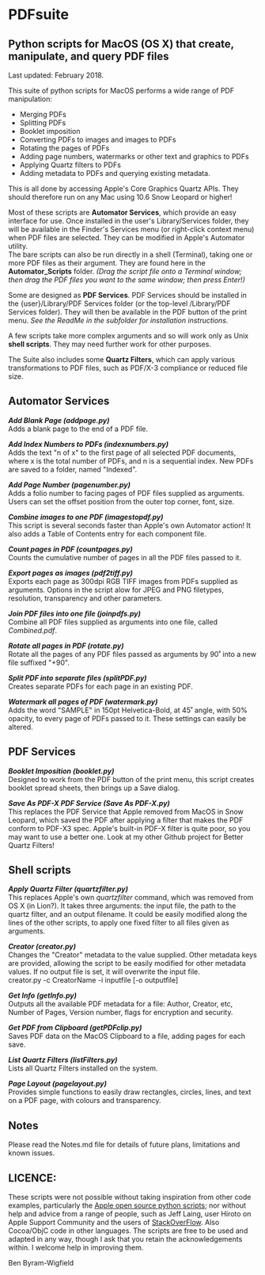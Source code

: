 # PDFsuite
## Python scripts for MacOS (OS X) that create, manipulate, and query PDF files

Last updated: February 2018.

This suite of python scripts for MacOS performs a wide range of PDF manipulation:  
* Merging PDFs
* Splitting PDFs
* Booklet imposition
* Converting PDFs to images and images to PDFs
* Rotating the pages of PDFs
* Adding page numbers, watermarks or other text and graphics to PDFs
* Applying Quartz filters to PDFs
* Adding metadata to PDFs and querying existing metadata.

This is all done by accessing Apple's Core Graphics Quartz APIs. They should therefore run on any Mac using 10.6 Snow Leopard or higher! 

Most of these scripts are **Automator Services**, which provide an easy interface for use. Once installed in the user's Library/Services folder, they will be available in the Finder's Services menu (or right-click context menu) when PDF files are selected. They can be modified in Apple's Automator utility.  
The bare scripts can also be run directly in a shell (Terminal), taking one or more PDF files as their argument. They are found here in the **Automator_Scripts** folder. _(Drag the script file onto a Terminal window; then drag the PDF files you want to the same window; then press Enter!)_ 

Some are designed as **PDF Services**. PDF Services should be installed in the {user}/Library/PDF Services folder (or the top-level /Library/PDF Services folder). They will then be available in the PDF button of the print menu. _See the ReadMe in the subfolder for installation instructions._

A few scripts take more complex arguments and so will work only as Unix **shell scripts**. They may need further work for other purposes.

The Suite also includes some **Quartz Filters**, which can apply various transformations to PDF files, such as PDF/X-3 compliance or reduced file size.

## Automator Services
***Add Blank Page (addpage.py)***  
Adds a blank page to the end of a PDF file.

***Add Index Numbers to PDFs (indexnumbers.py)***  
Adds the text "n of x" to the first page of all selected PDF documents, where x is the total number of PDFs, and n is a sequential index. New PDFs are saved to a folder, named "Indexed".

***Add Page Number (pagenumber.py)***  
Adds a folio number to facing pages of PDF files supplied as arguments. Users can set the offset position from the outer top corner, font, size.

***Combine images to one PDF (imagestopdf.py)***  
This script is several seconds faster than Apple's own Automator action! It also adds a Table of Contents entry for each component file.

***Count pages in PDF (countpages.py)***  
Counts the cumulative number of pages in all the PDF files passed to it.

***Export pages as images (pdf2tiff.py)***  
Exports each page as 300dpi RGB TIFF images from PDFs supplied as arguments. Options in the script alow for JPEG and PNG filetypes, resolution, transparency and other parameters. 

***Join PDF files into one file (joinpdfs.py)***  
Combine all PDF files supplied as arguments into one file, called _Combined.pdf_. 

***Rotate all pages in PDF (rotate.py)***  
Rotate all the pages of any PDF files passed as arguments by 90˚ into a new file suffixed "+90". 

***Split PDF into separate files (splitPDF.py)***  
Creates separate PDFs for each page in an existing PDF. 

***Watermark all pages of PDF (watermark.py)***  
Adds the word "SAMPLE" in 150pt Helvetica-Bold, at 45˚ angle, with 50% opacity, to every page of PDFs passed to it. These settings can easily be altered.

## PDF Services
***Booklet Imposition (booklet.py)***  
Designed to work from the PDF button of the print menu, this script creates booklet spread sheets, then brings up a Save dialog.

***Save As PDF-X PDF Service (Save As PDF-X.py)***  
This replaces the PDF Service that Apple removed from MacOS in Snow Leopard, which saved the PDF after applying a filter that makes the PDF conform to PDF-X3 spec. Apple's built-in PDF-X filter is quite poor, so you may want to use a better one. Look at my other Github project for Better Quartz Filters!

## Shell scripts
***Apply Quartz Filter (quartzfilter.py)***  
This replaces Apple's own _quartzfilter_ command, which was removed from OS X (in Lion?). It takes three arguments: the input file, the path to the quartz filter, and an output filename. It could be easily modified along the lines of the other scripts, to apply one fixed filter to all files given as arguments.

***Creator (creator.py)***  
Changes the "Creator" metadata to the value supplied. Other metadata keys are provided, allowing the script to be easily modified for other metadata values. If no output file is set, it will overwrite the input file.  
creator.py -c CreatorName -i inputfile [-o outputfile]

***Get Info (getInfo.py)***  
Outputs all the available PDF metadata for a file: Author, Creator, etc, Number of Pages, Version number, flags for encryption and security.

***Get PDF from Clipboard (getPDFclip.py)***  
Saves PDF data on the MacOS Clipboard to a file, adding pages for each save.

***List Quartz Filters (listFilters.py)***  
Lists all Quartz Filters installed on the system.

***Page Layout (pagelayout.py)***  
Provides simple functions to easily draw rectangles, circles, lines, and text on a PDF page, with colours and transparency. 

## Notes

Please read the Notes.md file for details of future plans, limitations and known issues.

## LICENCE:
These scripts were not possible without taking inspiration from other code examples, particularly the [Apple open source python scripts](https://opensource.apple.com/source/pyobjc/); nor without help and advice from a range of people, such as Jeff Laing, user Hiroto on Apple Support Community and the users of [StackOverFlow](http://stackoverflow.com). Also Cocoa/ObjC code in other languages. The scripts are free to be used and adapted in any way, though I ask that you retain the acknowledgements within. I welcome help in improving them.

Ben Byram-Wigfield
